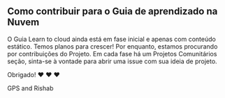 ## Como contribuir para o Guia de aprendizado na Nuvem

O Guia Learn to cloud ainda está em fase inicial e apenas com conteúdo estático. Temos planos para crescer! Por enquanto, estamos procurando por contribuições do Projeto. Em cada fase há um Projetos Comunitários
seção, sinta-se à vontade para abrir uma issue com sua ideia de projeto.

Obrigado! :heart: :heart: :heart:

GPS and Rishab
